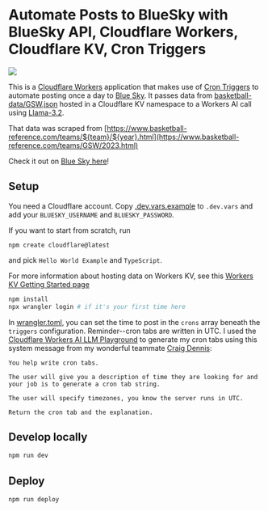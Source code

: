 # Automate Posts to BlueSky with BlueSky API, Cloudflare Workers, Cloudflare KV, Cron Triggers
[<img src="https://img.youtube.com/vi/LpoiOMC8w8Y/0.jpg">](https://youtu.be/LpoiOMC8w8Y "Automate AI-Generated Posts to Bluesky with Cloudflare Workers, Cron Triggers, and the Bluesky API")

This is a [Cloudflare Workers](https://workers.cloudflare.com/) application that makes use of [Cron Triggers](https://developers.cloudflare.com/workers/configuration/cron-triggers/) to automate posting once a day to [Blue Sky](https://bsky.app/). It passes data from [basketball-data/GSW.json](./basketball-data/GSW.json) hosted in a Cloudflare KV namespace to a Workers AI call using [Llama-3.2](https://developers.cloudflare.com/workers-ai/models/llama-3.2-3b-instruct/).

That data was scraped from [https://www.basketball-reference.com/teams/${team}/${year}.html](https://www.basketball-reference.com/teams/GSW/2023.html)

Check it out on [Blue Sky here](https://bsky.app/profile/warriorsbot.bsky.social)!

## Setup
You need a Cloudflare account. Copy [.dev.vars.example](./.dev.vars.example) to `.dev.vars` and add your `BLUESKY_USERNAME` and `BLUESKY_PASSWORD`.

If you want to start from scratch, run 
```
npm create cloudflare@latest
```
and pick `Hello World Example` and `TypeScript`.

For more information about hosting data on Workers KV, see this [Workers KV Getting Started page](https://developers.cloudflare.com/kv/get-started/)

```bash
npm install
npx wrangler login # if it's your first time here
```

In [wrangler.toml](./wrangler.toml), you can set the time to post in the `crons` array beneath the `triggers` configuration. Reminder--cron tabs are written in UTC. I used the [Cloudflare Workers AI LLM Playground](https://playground.ai.cloudflare.com/) to generate my cron tabs using this system message from my wonderful teammate [Craig Dennis](https://twitter.com/craigsdennis):

```
You help write cron tabs.

The user will give you a description of time they are looking for and your job is to generate a cron tab string.

The user will specify timezones, you know the server runs in UTC.

Return the cron tab and the explanation.
```

## Develop locally
```bash
npm run dev
```

## Deploy
```bash
npm run deploy
```
